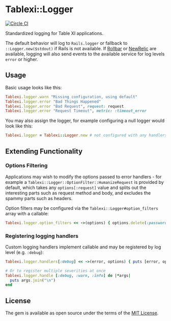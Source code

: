 # Tablexi::Logger

[![Circle CI](https://circleci.com/gh/tablexi/tablexi-logger.svg?style=shield)](https://circleci.com/gh/tablexi/tablexi-logger)

Standardized logging for Table XI applications.

The default behavior will log to `Rails.logger` or fallback to `::Logger.new($stdout)` if
Rails is not available. If [Rollbar](https://rollbar.com/) or [NewRelic](http://newrelic.com/)
are available, logging will also send events to the available service for log levels `error`
or higher.

## Usage

Basic usage looks like this:

```ruby
Tablexi.logger.warn "Missing configuration, using default"
Tablexi.logger.error "Bad Things Happened"
Tablexi.logger.error "Bad Request", request: request
Tablexi.logger.error "Request Timeout", metric: :timeout_error
```

You may also assign the logger, for example configuring a null logger would look like this:

```ruby
Tablexi.logger = Tablexi::Logger.new # not configured with any handlers, so does nothing
```

## Extending Functionality

### Options Filtering

Applications may wish to modify the options passed to error handlers - for example
a `Tablexi::Logger::OptionFilter::HumanizeRequest` is provided by default, which
takes any `options[:request]` value and splits out the interesting parts such as
request method and body, and excludes the spammy parts such as headers.

Option filters may be configured via the `Tablexi::Logger#option_filters` array
with a callable:

```ruby
Tablexi.logger.option_filters << ->(options) { options.delete(:password) }  
```

### Registering logging handlers

Custom logging handlers implement callable and may be registered by log level (e.g. `:debug`):

```ruby
Tablexi.logger.handlers[:debug] << ->(error, options) { puts [error, options].join("\n") }

# Or to register multiple severities at once
Tablexi.logger.handle [:debug, :warn, :info] do |*args|
  puts args.join("\n")
end
```

## License

The gem is available as open source under the terms of the [MIT License](http://opensource.org/licenses/MIT).
